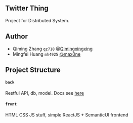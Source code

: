 Twitter Thing
---
Project for Distributed System.

## Author
- Qiming Zhang  `qz718`  [@Qimingxingxing](https://github.com/Qimingxingxing)
- Mingfei Huang  `mh4925`  [@max0ne](https://github.com/max0ne)

## Project Structure

#### `back`
Restful API, db, model. 
Docs see [here](back/README.md)

#### `front`
HTML CSS JS stuff, simple ReactJS + SemanticUI frontend
